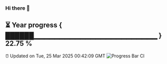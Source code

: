 ### Hi there 👋
⏳ Year progress { ██████▁▁▁▁▁▁▁▁▁▁▁▁▁▁▁▁▁▁▁▁▁▁▁▁ } 22.75 %
---
⏰ Updated on Tue, 25 Mar 2025 00:42:09 GMT
![Progress Bar CI](https://github.com/Moyi321/Moyi321/workflows/Progress%20Bar%20CI/badge.svg)
